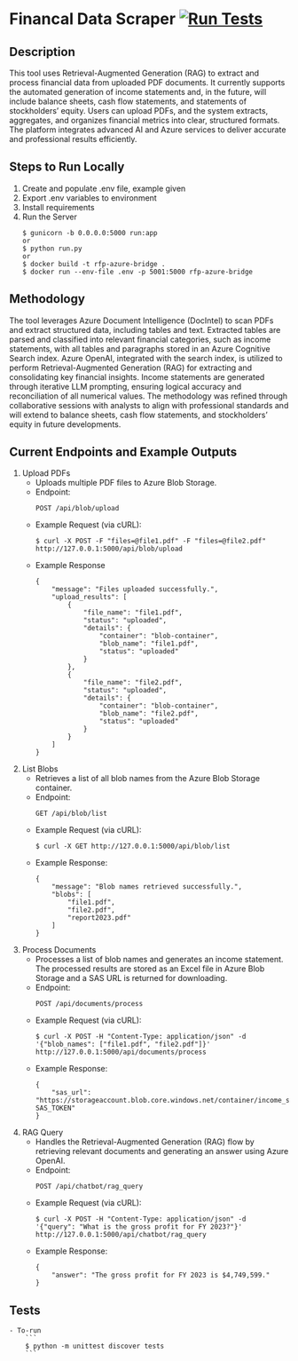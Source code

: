 # Financal Data Scraper [![Run Tests](https://github.com/alberttangalbert/financial-data-scraper/actions/workflows/run-tests.yml/badge.svg)](https://github.com/alberttangalbert/financial-data-scraper/actions/workflows/run-tests.yml)

## Description
This tool uses Retrieval-Augmented Generation (RAG) to extract and process financial data from uploaded PDF documents. It currently supports the automated generation of income statements and, in the future, will include balance sheets, cash flow statements, and statements of stockholders’ equity. Users can upload PDFs, and the system extracts, aggregates, and organizes financial metrics into clear, structured formats. The platform integrates advanced AI and Azure services to deliver accurate and professional results efficiently.

## Steps to Run Locally
1. Create and populate .env file, example given
2. Export .env variables to environment
3. Install requirements
4. Run the Server
    ```
    $ gunicorn -b 0.0.0.0:5000 run:app
    or 
    $ python run.py
    or
    $ docker build -t rfp-azure-bridge .
    $ docker run --env-file .env -p 5001:5000 rfp-azure-bridge
    ```

## Methodology 
The tool leverages Azure Document Intelligence (DocIntel) to scan PDFs and extract structured data, including tables and text. Extracted tables are parsed and classified into relevant financial categories, such as income statements, with all tables and paragraphs stored in an Azure Cognitive Search index. Azure OpenAI, integrated with the search index, is utilized to perform Retrieval-Augmented Generation (RAG) for extracting and consolidating key financial insights. Income statements are generated through iterative LLM prompting, ensuring logical accuracy and reconciliation of all numerical values. The methodology was refined through collaborative sessions with analysts to align with professional standards and will extend to balance sheets, cash flow statements, and stockholders’ equity in future developments.

## Current Endpoints and Example Outputs

1. Upload PDFs
    - Uploads multiple PDF files to Azure Blob Storage.
    - Endpoint: 
        ```
        POST /api/blob/upload
        ```
    - Example Request (via cURL):
        ```
        $ curl -X POST -F "files=@file1.pdf" -F "files=@file2.pdf" http://127.0.0.1:5000/api/blob/upload
        ```
    - Example Response
        ```
        {
            "message": "Files uploaded successfully.",
            "upload_results": [
                {
                    "file_name": "file1.pdf",
                    "status": "uploaded",
                    "details": {
                        "container": "blob-container",
                        "blob_name": "file1.pdf",
                        "status": "uploaded"
                    }
                },
                {
                    "file_name": "file2.pdf",
                    "status": "uploaded",
                    "details": {
                        "container": "blob-container",
                        "blob_name": "file2.pdf",
                        "status": "uploaded"
                    }
                }
            ]
        }
2. List Blobs
    - Retrieves a list of all blob names from the Azure Blob Storage container.
    - Endpoint: 
        ```
        GET /api/blob/list
        ```
    - Example Request (via cURL):
        ```
        $ curl -X GET http://127.0.0.1:5000/api/blob/list
        ```
    - Example Response:
        ```
        {
            "message": "Blob names retrieved successfully.",
            "blobs": [
                "file1.pdf",
                "file2.pdf",
                "report2023.pdf"
            ]
        }
        ```
3. Process Documents
    - Processes a list of blob names and generates an income statement. The processed results are stored as an Excel file in Azure Blob Storage and a SAS URL is returned for downloading.
    - Endpoint: 
        ```
        POST /api/documents/process
        ```
    - Example Request (via cURL):
        ```
        $ curl -X POST -H "Content-Type: application/json" -d '{"blob_names": ["file1.pdf", "file2.pdf"]}' http://127.0.0.1:5000/api/documents/process
        ```
    - Example Response:
        ```
        {
            "sas_url": "https://storageaccount.blob.core.windows.net/container/income_statement.xlsx?SAS_TOKEN"
        }
        ```
4. RAG Query
    - Handles the Retrieval-Augmented Generation (RAG) flow by retrieving relevant documents and generating an answer using Azure OpenAI.
    - Endpoint:
        ```
        POST /api/chatbot/rag_query
        ```
    - Example Request (via cURL):
        ```
        $ curl -X POST -H "Content-Type: application/json" -d '{"query": "What is the gross profit for FY 2023?"}' http://127.0.0.1:5000/api/chatbot/rag_query
        ```
    - Example Response:
        ```
        {
            "answer": "The gross profit for FY 2023 is $4,749,599."
        }
        ```
            
## Tests 
    - To-run
        ```
        $ python -m unittest discover tests
        ```